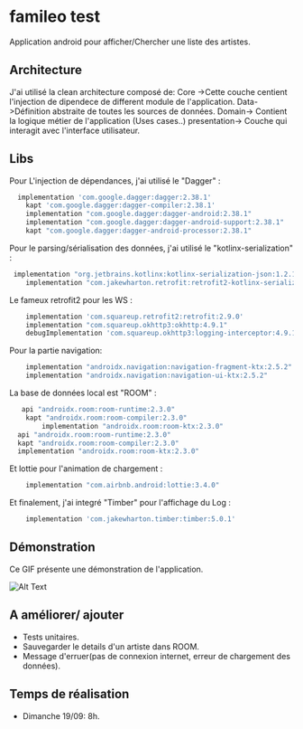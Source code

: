 # famileo test

Application android pour afficher/Chercher une liste des artistes.

## Architecture

J'ai utilisé la clean architecture composé de:
Core ->Cette couche centient l'injection de dipendece de different module de l'application. 
Data->Définition abstraite de toutes les sources de données. 
Domain-> Contient la logique métier de l'application (Uses cases..)
presentation-> Couche qui interagit avec l'interface utilisateur.

## Libs

Pour L'injection de dépendances, j'ai utilisé le "Dagger" :

```sh
  implementation 'com.google.dagger:dagger:2.38.1'
    kapt 'com.google.dagger:dagger-compiler:2.38.1'
    implementation "com.google.dagger:dagger-android:2.38.1"
    implementation "com.google.dagger:dagger-android-support:2.38.1"
    kapt "com.google.dagger:dagger-android-processor:2.38.1"
```

Pour le parsing/sérialisation des données, j'ai utilisé le "kotlinx-serialization" :

```sh
 implementation "org.jetbrains.kotlinx:kotlinx-serialization-json:1.2.1"
    implementation "com.jakewharton.retrofit:retrofit2-kotlinx-serialization-converter:0.8.0"
```

Le fameux retrofit2 pour les WS :

```sh
    implementation 'com.squareup.retrofit2:retrofit:2.9.0'
    implementation "com.squareup.okhttp3:okhttp:4.9.1"
    debugImplementation 'com.squareup.okhttp3:logging-interceptor:4.9.1'
```

Pour la partie navigation:

```sh
    implementation "androidx.navigation:navigation-fragment-ktx:2.5.2"
    implementation "androidx.navigation:navigation-ui-ktx:2.5.2"
```

La base de données local est "ROOM" :

```sh
   api "androidx.room:room-runtime:2.3.0"
    kapt "androidx.room:room-compiler:2.3.0"
        implementation "androidx.room:room-ktx:2.3.0"
  api "androidx.room:room-runtime:2.3.0"
  kapt "androidx.room:room-compiler:2.3.0"
  implementation "androidx.room:room-ktx:2.3.0"

```

Et lottie pour l'animation de chargement :

```sh
    implementation "com.airbnb.android:lottie:3.4.0"


```

Et finalement, j'ai integré "Timber" pour l'affichage du Log :

```sh
    implementation 'com.jakewharton.timber:timber:5.0.1'

```

## Démonstration

Ce GIF présente une démonstration de l'application.

![Alt Text](app/src/main/res/demo.gif)

## A améliorer/ ajouter

- Tests unitaires.
- Sauvegarder le details d'un artiste dans ROOM.
- Message d'erruer(pas de connexion internet, erreur de chargement des données).

## Temps de réalisation

- Dimanche 19/09: 8h.
